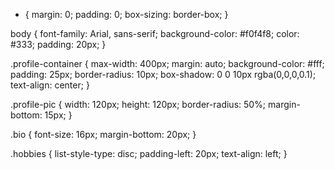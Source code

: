 * {
  margin: 0;
  padding: 0;
  box-sizing: border-box;
}

body {
  font-family: Arial, sans-serif;
  background-color: #f0f4f8;
  color: #333;
  padding: 20px;
}

.profile-container {
  max-width: 400px;
  margin: auto;
  background-color: #fff;
  padding: 25px;
  border-radius: 10px;
  box-shadow: 0 0 10px rgba(0,0,0,0.1);
  text-align: center;
}

.profile-pic {
  width: 120px;
  height: 120px;
  border-radius: 50%;
  margin-bottom: 15px;
}

.bio {
  font-size: 16px;
  margin-bottom: 20px;
}

.hobbies {
  list-style-type: disc;
  padding-left: 20px;
  text-align: left;
}